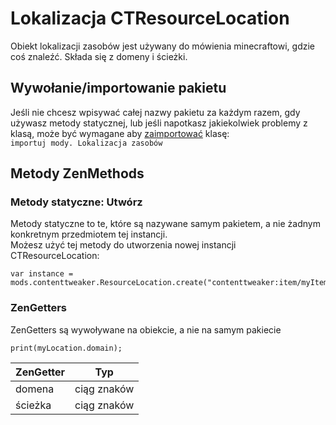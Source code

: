 # Lokalizacja CTResourceLocation

Obiekt lokalizacji zasobów jest używany do mówienia minecraftowi, gdzie coś znaleźć. Składa się z domeny i ścieżki.

## Wywołanie/importowanie pakietu

Jeśli nie chcesz wpisywać całej nazwy pakietu za każdym razem, gdy używasz metody statycznej, lub jeśli napotkasz jakiekolwiek problemy z klasą, może być wymagane aby [zaimportować](/AdvancedFunctions/Import/) klasę:  
`importuj mody. Lokalizacja zasobów`

## Metody ZenMethods

### Metody statyczne: Utwórz

Metody statyczne to te, które są nazywane samym pakietem, a nie żadnym konkretnym przedmiotem tej instancji.  
Możesz użyć tej metody do utworzenia nowej instancji CTResourceLocation:

```zenscript
var instance = mods.contenttweaker.ResourceLocation.create("contenttweaker:item/myItem");
```

### ZenGetters

ZenGetters są wywoływane na obiekcie, a nie na samym pakiecie

```zenscript
print(myLocation.domain);
```

| ZenGetter | Typ         |
| --------- | ----------- |
| domena    | ciąg znaków |
| ścieżka   | ciąg znaków |